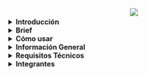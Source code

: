 

  <div align="center">
    <img src="https://github.com/CodeSystem2022/ecommerce-BugArmy/assets/91286415/60504149-fc28-48a6-bb1e-0c51a8c8a879" height="250"/>
  </div>


<details>
  <summary><b>Introducción</b></summary>

¡Bienvenido a BugAmazon! Explora nuestro rincón virtual lleno de posibilidades de compras, donde la conveniencia se encuentra con la calidad y la variedad. Fusionamos la emoción de descubrir nuevos productos con calidad y comodidad. Únete a este emocionante viaje de compras en línea.

Optamos por desarrollar nuestro proyecto principalmente en inglés para aumentar su alcance y superar barreras lingüísticas.
</details>

<details>
  <summary><b>Brief</b></summary>

[Enlace al documento](https://docs.google.com/document/d/1ZP8-pnBBR7xIPP3mTFnnxrVkxcrHNJw7TezEEibd2yA/edit?usp=sharing)
</details>

<details>
  <summary><b>Cómo usar</b></summary>

**IMPORTANTE: NO LEVANTAR SERVIDORES NI NADA, LA BASE DE DATOS ESTÁ ALOJADA REMOTAMENTE Y FUNCIONANDO LAS 24HS.**

- **APP:** Descarga el APK en la sección de "Releases", instálalo en tu celular y crea una cuenta para iniciar sesión. Activa la opción de permitir aplicaciones de origen desconocido en tu celular. Si el botón realiza la animación, ¡tu cuenta está creada y puedes iniciar sesión!

<div align="center">
  <img src="https://github.com/CodeSystem2022/ecommerce-BugArmy/assets/79487697/3e2e1f7c-21fb-44a0-92b5-0ed4ca50f6d9" width="200px" style="margin: 10px;"/>
  <img src="https://github.com/CodeSystem2022/ecommerce-BugArmy/assets/79487697/1f95b64c-ab66-4897-9ab4-9697297c8a34" width="200px" style="margin: 10px;"/>
  <img src="https://github.com/CodeSystem2022/ecommerce-BugArmy/assets/79487697/0c6305c5-92a3-46b6-a9b3-e31bbc1a644a" width="200px" style="margin: 10px;"/>
  <img src="https://github.com/CodeSystem2022/ecommerce-BugArmy/assets/79487697/05fd9dec-6591-4069-88a0-b780bff56286" width="200px" style="margin: 10px;"/>
</div>
</details>

<details>
  <summary><b>Información General</b></summary>

- **Nombre del grupo:** BugArmy
- **Materias:** Laboratorio IV
- **Profesor:** Ariel Betancud
- **Carrera:** Tecnicatura Universitaria en Programación
- **Institución:** Universidad Tecnológica Nacional Facultad Regional San Rafael
</details>

<details>
  <summary><b>Requisitos Técnicos</b></summary>

Con el objetivo de abordar el proyecto para dispositivos móviles Android, hemos implementado las siguientes tecnologías:

<p align="left">
  <a href="https://developer.android.com" target="_blank" rel="noreferrer">
    <img src="https://raw.githubusercontent.com/devicons/devicon/master/icons/android/android-original-wordmark.svg" alt="android" width="40" height="40"/>
  </a>
  <a href="https://firebase.google.com/" target="_blank" rel="noreferrer">
    <img src="https://www.vectorlogo.zone/logos/firebase/firebase-icon.svg" alt="firebase" width="40" height="40"/>
  </a>
  <a href="https://kotlinlang.org" target="_blank" rel="noreferrer">
    <img src="https://www.vectorlogo.zone/logos/kotlinlang/kotlinlang-icon.svg" alt="kotlin" width="40" height="40"/>
  </a>
  <a href="https://git-scm.com/" target="_blank" rel="noreferrer">
    <img src="https://www.vectorlogo.zone/logos/git-scm/git-scm-icon.svg" alt="git" width="40" height="40"/>
  </a>
</p>

- **Entorno de desarrollo:**
  + Android Studio.
- **Empaquetamiento y arquitectura de Software:**
  + MVVM (Model-View-ViewModel).
   
  <div align="center">
    <img src="https://github.com/CodeSystem2022/ecommerce-BugArmy/assets/79487697/e646f498-e624-45de-8c1a-da1d866763a2.png" width="350px" style="margin: 10px;"/>
  </div>

 *Estructura del proyecto*
<dl>
  <dd>
    <details>
      <summary><strong>ecommerce app</strong> <em>(click aqui para desplegar)</em></summary>
      <span>&emsp;» activities</span></br>
      <span>&emsp;» adapters</span></br>        
      <dl>
        <dd>
          <details>
            <summary>data</summary>
            <span>&emsp;» order</span>
          </details>
        </dd>
      </dl>
      <span>&emsp;» di</span></br>
      <span>&emsp;» dialog</span></br>
      <span>&emsp;» firebase</span></br >
      <dl>
        <dd>
          <details>
            <summary>fragments</summary>
            <span>&emsp;» categories</span></br>
            <span>&emsp;» login</span></br>
            <span>&emsp;» register</span></br><span>&emsp;» settings</span></></br >
            <span>&emsp;» shopping</span></br>
          </details>
       </dd>
      </dl>
      <span>&emsp;» helper</span></br>
      <span>&emsp;» util</span></br>
      <dl>
        <dd>
          <details>
            <summary>viewmodel</summary>
            <span>&emsp;» factory</span>
          </details>
        </dd>
      </dl>
    </details>
  </dd>
</dl>


- **Gestor de dependencias:**
  + Gradle.
    Gradle es una herramienta de construcción de proyectos que automatiza tareas como compilación y gestión de dependencias. Ampliamente utilizado en Java y Android, simplifica el desarrollo de software con una sintaxis flexible y eficiente.
- **Lenguaje de programación:**
  + Kotlin.
    
Kotlin es un lenguaje de programación moderno y conciso, especialmente utilizado en desarrollo Android, conocido por su sintaxis clara y seguridad nula.
- **APIs:**
  +  Firebase Auth
  +  Firebase Firestore
  +  Firebase Storage.
  +  Firebase Cloud Storage.
    Firebase es una plataforma de desarrollo de aplicaciones móviles y web desarrollada por Google. Ofrece una variedad de servicios como base de datos en tiempo real, autenticación de usuarios, alojamiento web, y funciones en la nube. Firebase facilita el desarrollo rápido y eficiente de aplicaciones al proporcionar una infraestructura escalable y herramientas integradas para mejorar la calidad y funcionalidad de las aplicaciones.
- **Implementaciones:**
  + Principio SOLID.
  + Corrutinas.
  + LiveData.
  + View Binding.
  + Flows (asincronismo).
  + Glide
- **Base de datos:**
  + Firebase firestore.
- **Otras herramientas:**
  + Git.
  + GitHub.
  + Trello.
  + Discord.
</details>

<details>
  <summary><b>Integrantes</b></summary>

- [Jose Luis Guajardo](https://github.com/chimydevs)
- [Facundo Gervasi](https://github.com/FacundoGerv)
- [Martín Velazquez](https://github.com/Six087)
- [Ivo Rossi](https://github.com/ivorossi)
- [Luciano Bugarin](https://github.com/BugaToro)
- [Jesus Chavez](https://github.com/DoctorRemix)
- [Kevin Baez](https://github.com/KevDev2)
- [Cristian Benegas](https://github.com/SlimCb)
- [Sergio Mezzabotta](https://github.com/SergioMezzabotta)
- [Rodrigo Amoros](https://github.com/rodrigoamoros)
- [Agustin Pinillos](https://github.com/Pini14)
</details>

